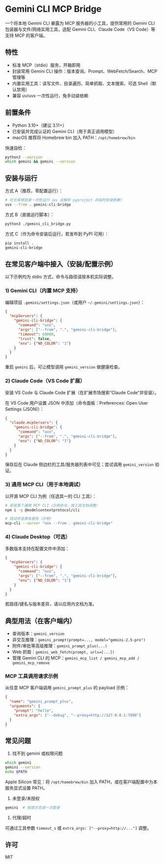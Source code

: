 # Gemini CLI MCP Bridge

一个将本地 Gemini CLI 暴露为 MCP 服务器的小工具，提供常用的 Gemini CLI 包装器与文件/网络实用工具，适配 Gemini CLI、Claude Code（VS Code）等支持 MCP 的客户端。

## 特性

- 标准 MCP（stdio）服务，开箱即用
- 封装常用 Gemini CLI 操作：版本查询、Prompt、WebFetch/Search、MCP 管理等
- 内置实用工具：读写文件、目录遍历、简单抓取、文本搜索、可选 Shell（默认禁用）
- 兼容 uv/uvx 一次性运行，免手动装依赖

## 前置条件

- Python 3.10+（建议 3.11+）
- 已安装并完成认证的 Gemini CLI（用于真正调用模型）
- macOS 推荐将 Homebrew bin 加入 PATH：`/opt/homebrew/bin`

快速自检：

```zsh
python3 --version
which gemini && gemini --version
```

## 安装与运行

方式 A（推荐，零配置运行）：

```zsh
# 在仓库根目录一次性运行（uv 会解析 pyproject 并临时安装依赖）
uvx --from . gemini-cli-bridge
```

方式 B（直接运行脚本）：

```zsh
python3 ./gemini_cli_bridge.py
```

方式 C（作为命令安装后运行，若发布到 PyPI 可用）：

```zsh
pip install .
gemini-cli-bridge
```

## 在常见客户端中接入（安装/配置示例）

以下示例均为 stdio 方式，命令与路径请按本机实际调整。

### 1) Gemini CLI（内置 MCP 支持）

编辑项目 `.gemini/settings.json`（或用户 `~/.gemini/settings.json`）：

```json
{
  "mcpServers": {
    "gemini-cli-bridge": {
      "command": "uvx",
      "args": ["--from", ".", "gemini-cli-bridge"],
      "timeout": 60000,
      "trust": false,
      "env": {"NO_COLOR": "1"}
    }
  }
}
```

重启 `gemini` 后，可让模型调用 `gemini_version` 做健康检查。

### 2) Claude Code（VS Code 扩展）

安装 VS Code 与 Claude Code 扩展（在扩展市场搜索“Claude Code”并安装）。

在 VS Code 用户设置 JSON 中添加（命令面板：Preferences: Open User Settings (JSON)）：

```json
{
  "claude.mcpServers": {
    "gemini-cli-bridge": {
      "command": "uvx",
      "args": ["--from", ".", "gemini-cli-bridge"],
      "env": {"NO_COLOR": "1"}
    }
  }
}
```

保存后在 Claude 侧边栏的工具/服务器列表中可见；尝试调用 `gemini_version` 验证。

### 3) 通用 MCP CLI（用于本地调试）

以开源 MCP CLI 为例（任选其一的 CLI 工具）：

```zsh
# 安装某个通用 MCP CLI（示例命令，按工具文档调整）
npm i -g @modelcontextprotocol/cli

# 启动并连接本服务（示例）
mcp-cli --server "uvx --from . gemini-cli-bridge"
```

### 4) Claude Desktop（可选）

多数版本支持在配置文件中添加：

```json
{
  "mcpServers": {
    "gemini-cli-bridge": {
      "command": "uvx",
      "args": ["--from", ".", "gemini-cli-bridge"],
      "env": {"NO_COLOR": "1"}
    }
  }
}
```

若路径/键名与版本差异，请以应用内文档为准。

## 典型用法（在客户端内）

- 查询版本：`gemini_version`
- 非交互推理：`gemini_prompt(prompt=..., model="gemini-2.5-pro")`
- 附件/审批等高级推理：`gemini_prompt_plus(...)`
- Web 抓取：`gemini_web_fetch(prompt, urls=[...])`
- 管理 Gemini CLI 的 MCP：`gemini_mcp_list / gemini_mcp_add / gemini_mcp_remove`

### MCP 工具调用请求示例

从任意 MCP 客户端调用 `gemini_prompt_plus` 的 payload 示例：

```json
{
  "name": "gemini_prompt_plus",
  "arguments": {
    "prompt": "hello",
    "extra_args": ["--debug", "--proxy=http://127.0.0.1:7890"]
  }
}
```

## 常见问题

1. 找不到 gemini 或权限问题

```zsh
which gemini
gemini --version
echo $PATH
```

Apple Silicon 常见：将 `/opt/homebrew/bin` 加入 PATH，或在客户端配置中为本服务显式设置 PATH。

1. 未登录/未授权

```zsh
gemini  # 按提示完成一次登录
```

1. 代理/超时

可通过工具参数 `timeout_s` 或 `extra_args: ["--proxy=http://..."]` 调整。

## 许可

MIT
